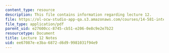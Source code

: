 ```yaml
---
content_type: resource
description: This file contains information regarding lecture 12.
file: https://ol-ocw-studio-app-qa.s3.amazonaws.com/courses/14-581-international-economics-i-spring-2013/ee67087ee3ba6872d6d99981031f94e9_MIT14_581S13_classnotes12.pdf
file_type: application/pdf
parent_uid: e27600cc-8745-cb51-e206-0e8c9e2e7b22
resourcetype: Document
title: Lecture 12 Notes
uid: ee67087e-e3ba-6872-d6d9-9981031f94e9
---
```

